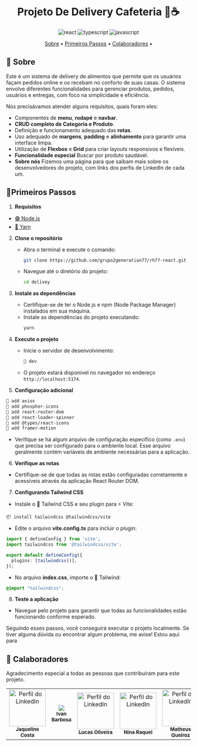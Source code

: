 <div align="center">
  
[JAVASCRIPT__BADGE]: https://img.shields.io/badge/Javascript-000?style=for-the-badge&logo=javascript
[TYPESCRIPT__BADGE]: https://img.shields.io/badge/typescript-D4FAFF?style=for-the-badge&logo=typescript
[REACT__BADGE]: https://img.shields.io/badge/React-005CFE?style=for-the-badge&logo=react
  
</div>

<h1 align="center" style="font-weight: bold;">Projeto De Delivery Cafeteria  🍪☕ </h1>

<div align="center">
  
![react][REACT__BADGE]
![typescript][TYPESCRIPT__BADGE]
![javascript][JAVASCRIPT__BADGE]

</div>

<p align="center">
 <a href="#about">Sobre</a> • 
 <a href="#started">Primeiros Passos</a> • 
  <a href="#colab">Colaboradores</a> •
</p>


<h2 id="about">📌 Sobre</h2>

Este é um sistema de delivery de alimentos que permite que os usuários façam pedidos online e os recebam no conforto de suas casas. O sistema envolve diferentes funcionalidades para gerenciar produtos, pedidos, usuários e entregas, com foco na simplicidade e eficiência.

Nós precisávamos atender alguns requisitos, quais foram eles: 

- Componentes de **menu**, **rodapé** e **navbar**.
- **CRUD completo de Categoria e Produto**.
- Definição e funcionamento adequado das **rotas**.
- Uso adequado de **margens**, **padding** e **alinhamento** para garantir uma interface limpa.
- Utilização de **Flexbox** e **Grid** para criar layouts responsivos e flexíveis.
- **Funcionalidade especial** Buscar por produto saudável.
- **Sobre nós** Fizemos uma página para que saibam mais sobre os desenvolvedores do projeto, com links dos perfis de LinkedIn de cada um.


<h2 id="started">🚀Primeiros Passos</h2>

1. **Requisitos**
   
 - [🟢 Node.js](https://nodejs.org/)
 - [🧶 Yarn](https://yarnpkg.com/)
   
2. **Clone o repositório**
   - Abra o terminal e execute o comando:
     ```sh
     git clone https://github.com/grupo2generation77/rh77-react.git
     ```
   - Navegue até o diretório do projeto:
     ```sh
     cd delivey
     ```

3. **Instale as dependências**
   - Certifique-se de ter o Node.js e npm (Node Package Manager) instalados em sua máquina.
   - Instale as dependências do projeto executando:
     ```sh
     yarn
     ```

4. **Execute o projeto**
   - Inicie o servidor de desenvolvimento:
     ```sh
     🧶 dev
     ```
   - O projeto estará disponível no navegador no endereço `http://localhost:5174`.

5. **Configuração adicional**
 ```sh
🧶 add axios
🧶 add phosphor-icons
🧶 add react-router-dom
🧶 add react-loader-spinner
🧶 add @types/react-icons
🧶 add framer-motion
```
   - Verifique se há algum arquivo de configuração específico (como `.env`) que precisa ser configurado para o ambiente local. Esse arquivo geralmente contém variáveis de ambiente necessárias para a aplicação.

6. **Verifique as rotas**
 - Certifique-se de que todas as rotas estão configuradas corretamente e acessíveis através da aplicação React Router DOM.
     
7. **Configurando Tailwind CSS**
  - Instale o 🎨 Tailwind CSS e seu plugin para ⚡ Vite:

```sh
📦 install tailwindcss @tailwindcss/vite
```

- Edite o arquivo **vite.config.ts** para incluir o plugin:

```ts
import { defineConfig } from 'vite';
import tailwindcss from '@tailwindcss/vite';

export default defineConfig({
  plugins: [tailwindcss()],
});
```

- No arquivo **index.css**, importe o 🎨 Tailwind:

```css
@import "tailwindcss";
```
   
8. **Teste a aplicação**
- Navegue pelo projeto para garantir que todas as funcionalidades estão funcionando conforme esperado.

Seguindo esses passos, você conseguirá executar o projeto localmente. Se tiver alguma dúvida ou encontrar algum problema, me avise! Estou aqui para 

<h2 id="colab">🤝 Calaboradores</h2>

Agradecimento especial a todas as pessoas que contribuíram para este projeto.

<table>
  <tr>
    <td align="center">
      <a href="#">
<img src="https://media.licdn.com/dms/image/v2/D4D03AQHhaZoYRKxtsg/profile-displayphoto-shrink_800_800/profile-displayphoto-shrink_800_800/0/1729899450213?e=1743638400&v=beta&t=IQKOLXKYW-dgsyhahqEpHNtViFOnW2zfsPOA8NClOq4" width="100px;" alt="Perfil do LinkedIn"/><br>
        <sub>
          <b>Jaqueline Costa</b>
        </sub>
      </a>
    </td>
    <td align="center">
      <a href="#">
       <img src="https://media.licdn.com/dms/image/v2/D4D03AQG7M9HV-KB12A/profile-displayphoto-shrink_200_200/B4DZTWy6VlHIAY-/0/1738770459513?e=1746662400&v=beta&t=4to-JGQHIF_X30x8yis1w4H8mQD1rCdHRev52twZAks"/><br>
        <sub>
          <b>Ivan Barbosa</b>
        </sub>
      </a>
    </td>
    <td align="center">
      <a href="#">
       <img src="https://media.licdn.com/dms/image/v2/D4D03AQEkBH9bPMiTKw/profile-displayphoto-shrink_800_800/profile-displayphoto-shrink_800_800/0/1729541301387?e=1743638400&v=beta&t=qXKzsccrOWR6kEaqt_g-pcOy39RU19i5VALw0aiSv-Q" width="100px;" alt="Perfil do LinkedIn"/><br>
        <sub>
          <b>Lucas Oliveira</b>
        </sub>
      </a>
    </td>
     <td align="center">
      <a href="#">
<img src="https://media.licdn.com/dms/image/v2/D4D03AQETZvl8qd4Dyg/profile-displayphoto-shrink_800_800/B4DZQfUeEyHcAc-/0/1735692248536?e=1743638400&v=beta&t=G8wBsIqockdUyoIf_p09bQsP56ZAWLXYq7J8oQFmuqM" width="100px;" alt="Perfil do LinkedIn"/><br>
        <sub>
          <b>Nina Raquel</b>
        </sub>
      </a>
    </td>
     <td align="center">
      <a href="#">
<img src="https://media.licdn.com/dms/image/v2/D4D03AQGNuaxckRDF7Q/profile-displayphoto-shrink_800_800/profile-displayphoto-shrink_800_800/0/1730742826051?e=1743638400&v=beta&t=OEz6bMOclSK3-my6MjeIFoOdt5dcR_8m6Q_6aSdu_hk" width="100px;" alt="Perfil do LinkedIn"/><br>
        <sub>
          <b>Matheus Queiroz</b>
        </sub>
      </a>
    </td>
     <td align="center">
      <a href="#">
<img src="https://media.licdn.com/dms/image/v2/D4D03AQFLw_w4gY3BXQ/profile-displayphoto-shrink_800_800/profile-displayphoto-shrink_800_800/0/1724398107767?e=1743638400&v=beta&t=QIed63iRmZxdOK0Dq-KZiN7ESOIK9QQg8uQ9FN14Qnc" width="100px;" alt="Perfil do LinkedIn"/><br>
        <sub>
          <b>Vitória Manuela</b>
        </sub>
      </a>
    </td>
  </tr>
</table>
